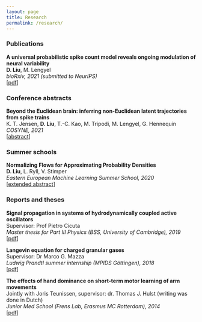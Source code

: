 ```yaml
---
layout: page
title: Research
permalink: /research/
---
```




### Publications ###

**A universal probabilistic spike count model reveals ongoing modulation of neural variability**  
**D. Liu**, M. Lengyel  
*bioRxiv, 2021 (submitted to NeurIPS)*  
[[pdf](/docs/UCM.pdf)]  


### Conference abstracts ###

**Beyond the Euclidean brain: inferring non-Euclidean latent trajectories from spike trains**  
K. T. Jensen, **D. Liu**, T.-C. Kao, M. Tripodi, M. Lengyel, G. Hennequin  
*COSYNE, 2021*  
[[abstract](/docs/Cosyne_2021.pdf)]  


### Summer schools ###

**Normalizing Flows for Approximating Probability Densities**  
**D. Liu**, L. Ryll, V. Stimper  
*Eastern European Machine Learning Summer School, 2020*  
[[extended abstract](/docs/EE_2020.pdf)]  


### Reports and theses ###
**Signal propagation in systems of hydrodynamically coupled active oscillators**  
Supervisor: Prof Pietro Cicuta  
*Master thesis for Part III Physics (BSS, University of Cambridge), 2019*  
[[pdf](/docs/Master_thesis.pdf)]  

**Langevin equation for charged granular gases**  
Supervisor: Dr Marco G. Mazza  
*Ludwig Prandtl summer internship (MPIDS G&ouml;ttingen), 2018*  
[[pdf](/docs/Ludwig_Prandtl.pdf)]

**The effects of hand dominance on short-term motor learning of arm movements**  
Jointly with Joris Teunissen, supervisor: dr. Thomas J. Hulst (writing was done in Dutch)  
*Junior Med School (Frens Lab, Erasmus MC Rotterdam), 2014*  
[[pdf](/docs/JMS_2014.pdf)]